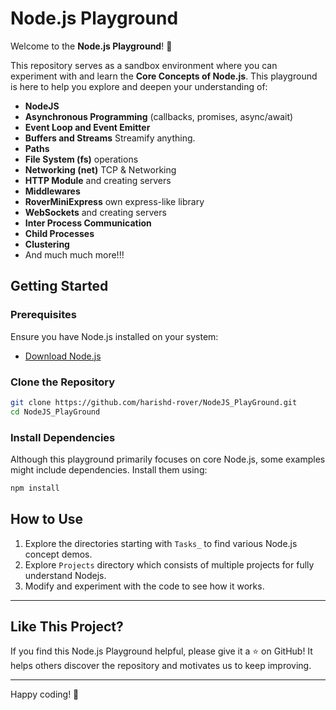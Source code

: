 # Node.js Playground

Welcome to the **Node.js Playground**! 🎉

This repository serves as a sandbox environment where you can experiment with and learn the **Core Concepts of Node.js**. This playground is here to help you explore and deepen your understanding of:

- **NodeJS**
- **Asynchronous Programming** (callbacks, promises, async/await)
- **Event Loop and Event Emitter**
- **Buffers and Streams** Streamify anything.
- **Paths**
- **File System (fs)** operations
- **Networking (net)** TCP & Networking
- **HTTP Module** and creating servers
- **Middlewares**
- **RoverMiniExpress** own express-like library
- **WebSockets** and creating servers
- **Inter Process Communication**
- **Child Processes**
- **Clustering**
- And much much more!!!

## Getting Started

### Prerequisites

Ensure you have Node.js installed on your system:

- [Download Node.js](https://nodejs.org/)

### Clone the Repository

```bash
git clone https://github.com/harishd-rover/NodeJS_PlayGround.git
cd NodeJS_PlayGround
```

### Install Dependencies

Although this playground primarily focuses on core Node.js, some examples might include dependencies. Install them using:

```bash
npm install
```

## How to Use

1. Explore the directories starting with `Tasks_` to find various Node.js concept demos.
2. Explore `Projects` directory which consists of multiple projects for fully understand Nodejs.
3. Modify and experiment with the code to see how it works.

---

## Like This Project?

If you find this Node.js Playground helpful, please give it a ⭐ on GitHub! It helps others discover the repository and motivates us to keep improving.

---

Happy coding! 🚀
